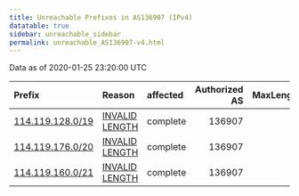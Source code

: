 ```yaml
---
title: Unreachable Prefixes in AS136907 (IPv4)
datatable: true
sidebar: unreachable_sidebar
permalink: unreachable_AS136907-v4.html
---
```


Data as of 2020-01-25 23:20:00 UTC


<div class="datatable-begin"></div>

| Prefix                                                     | Reason                                                                                                      | affected   |   Authorized AS |   MaxLength | Anchor                                       |   unreachable /24s |
|:-----------------------------------------------------------|:------------------------------------------------------------------------------------------------------------|:-----------|----------------:|------------:|:---------------------------------------------|-------------------:|
| [114.119.128.0/19](https://stat.ripe.net/114.119.128.0/19) | [INVALID LENGTH](https://rpki-validator.ripe.net/announcement-preview?asn=AS136907&prefix=114.119.128.0/19) | complete   |          136907 |          18 | [APNIC](unreachable_APNIC_RPKI_Root-v4.html) |                 32 |
| [114.119.176.0/20](https://stat.ripe.net/114.119.176.0/20) | [INVALID LENGTH](https://rpki-validator.ripe.net/announcement-preview?asn=AS136907&prefix=114.119.176.0/20) | complete   |          136907 |          18 | [APNIC](unreachable_APNIC_RPKI_Root-v4.html) |                 16 |
| [114.119.160.0/21](https://stat.ripe.net/114.119.160.0/21) | [INVALID LENGTH](https://rpki-validator.ripe.net/announcement-preview?asn=AS136907&prefix=114.119.160.0/21) | complete   |          136907 |          18 | [APNIC](unreachable_APNIC_RPKI_Root-v4.html) |                  8 |

<div class="datatable-end"></div>